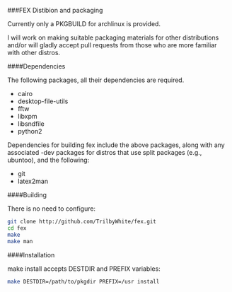 ###FEX Distibion and packaging

Currently only a PKGBUILD for archlinux is provided.

I will work on making suitable packaging materials for other
distributions and/or will gladly accept pull requests from those who are
more familiar with other distros.

####Dependencies

The following packages, all their dependencies are required.

+ cairo
+ desktop-file-utils
+ fftw
+ libxpm
+ libsndfile
+ python2

Dependencies for building fex include the above packages, along with any
associated -dev packages for distros that use split packages (e.g.,
ubuntoo), and the following:

+ git
+ latex2man

####Building

There is no need to configure:

```bash
git clone http://github.com/TrilbyWhite/fex.git
cd fex
make
make man
```

####Installation

make install accepts DESTDIR and PREFIX variables:

```bash
make DESTDIR=/path/to/pkgdir PREFIX=/usr install
```

